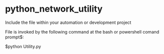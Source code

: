 # python_network_utility

Include the file within your automation or development project

File is invoked by the following command at the bash or powershell comand prompt$:

$python Utility.py
